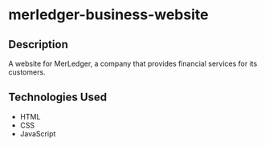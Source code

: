 # merledger-business-website

## Description

A website for MerLedger, a company that provides financial services for its customers.

## Technologies Used

- HTML
- CSS
- JavaScript
